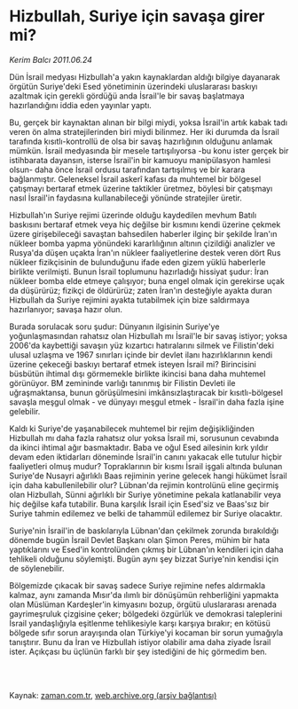 # Hizbullah, Suriye için savaşa girer mi?

*Kerim Balcı 2011.06.24*

<td class="columnist-detail">
<p>Dün İsrail medyası Hizbullah'a yakın kaynaklardan aldığı bilgiye dayanarak örgütün Suriye'deki Esed yönetiminin üzerindeki uluslararası baskıyı azaltmak için gerekli gördüğü anda İsrail'le bir savaş başlatmaya hazırlandığını iddia eden yayınlar yaptı.</p>
<p>
<div id="haberMetinDiv">
<p>Bu, gerçek bir kaynaktan alınan bir bilgi miydi, yoksa İsrail'in artık kabak tadı veren ön alma stratejilerinden biri miydi bilinmez. Her iki durumda da İsrail tarafında kısıtlı-kontrollü de olsa bir savaş hazırlığının olduğunu anlamak mümkün. İsrail medyasında bir mesele tartışılıyorsa -bu konu ister gerçek bir istihbarata dayansın, isterse İsrail'in bir kamuoyu manipülasyon hamlesi olsun- daha önce İsrail ordusu tarafından tartışılmış ve bir karara bağlanmıştır. Geleneksel İsrail askerî kafası da muhtemel bir bölgesel çatışmayı bertaraf etmek üzerine taktikler üretmez, böylesi bir çatışmayı nasıl İsrail'in faydasına kullanabileceği yönünde stratejiler üretir.
<p> Hizbullah'ın Suriye rejimi üzerinde olduğu kaydedilen mevhum Batılı baskısını bertaraf etmek veya hiç değilse bir kısmını kendi üzerine çekmek üzere girişebileceği savaştan bahsedilen haberler ilginç bir şekilde İran'ın nükleer bomba yapma yönündeki kararlılığının altının çizildiği analizler ve Rusya'da düşen uçakta İran'ın nükleer faaliyetlerine destek veren dört Rus nükleer fizikçisinin de bulunduğunu ifade eden gizem yüklü haberlerle birlikte verilmişti. Bunun İsrail toplumunu hazırladığı hissiyat şudur: İran nükleer bomba elde etmeye çalışıyor; buna engel olmak için gerekirse uçak da düşürürüz; fizikçi de öldürürüz; zaten İran'ın desteğiyle ayakta duran Hizbullah da Suriye rejimini ayakta tutabilmek için bize saldırmaya hazırlanıyor; savaşa hazır olun.
<p>Burada sorulacak soru şudur: Dünyanın ilgisinin Suriye'ye yoğunlaşmasından rahatsız olan Hizbullah mı İsrail'le bir savaş istiyor; yoksa 2006'da kaybettiği savaşın yüz kızartıcı hatıralarını silmek ve Filistin'deki ulusal uzlaşma ve 1967 sınırları içinde bir devlet ilanı hazırlıklarının kendi üzerine çekeceği baskıyı bertaraf etmek isteyen İsrail mi? Birincisini büsbütün ihtimal dışı görmemekle birlikte ikincisi bana daha muhtemel görünüyor. BM zemininde varlığı tanınmış bir Filistin Devleti ile uğraşmaktansa, bunun görüşülmesini imkânsızlaştıracak bir kısıtlı-bölgesel savaşla meşgul olmak - ve dünyayı meşgul etmek - İsrail'in daha fazla işine gelebilir.
<p>Kaldı ki Suriye'de yaşanabilecek muhtemel bir rejim değişikliğinden Hizbullah mı daha fazla rahatsız olur yoksa İsrail mi, sorusunun cevabında da ikinci ihtimal ağır basmaktadır. Baba ve oğul Esed ailesinin kırk yıldır devam eden iktidarları döneminde İsrail'in canını yakacak elle tutulur hiçbir faaliyetleri olmuş mudur? Topraklarının bir kısmı İsrail işgali altında bulunan Suriye'de Nusayri ağırlıklı Baas rejiminin yerine gelecek hangi hükümet İsrail için daha kabullenilebilir olur? Lübnan'da rejimin kontrolünü eline geçirmiş olan Hizbullah, Sünni ağırlıklı bir Suriye yönetimine pekala katlanabilir veya hiç değilse kafa tutabilir. Buna karşılık İsrail için Esed'siz ve Baas'sız bir Suriye tahmin edilemez ve belki de tahammül edilemez bir Suriye olacaktır.
<p>Suriye'nin İsrail'in de baskılarıyla Lübnan'dan çekilmek zorunda bırakıldığı dönemde bugün İsrail Devlet Başkanı olan Şimon Peres, mühim bir hata yaptıklarını ve Esed'in kontrolünden çıkmış bir Lübnan'ın kendileri için daha tehlikeli olduğunu söylemişti. Bugün aynı şey bizzat Suriye'nin kendisi için de söylenebilir.
<p>Bölgemizde çıkacak bir savaş sadece Suriye rejimine nefes aldırmakla kalmaz, aynı zamanda Mısır'da ılımlı bir dönüşümün rehberliğini yapmakta olan Müslüman Kardeşler'in kimyasını bozup, örgütü uluslararası arenada gayrimeşruluk çizgisine çeker; bölgedeki özgürlük ve demokrasi taleplerini İsrail yandaşlığıyla eşitlenme tehlikesiyle karşı karşıya bırakır; en kötüsü bölgede sıfır sorun arayışında olan Türkiye'yi kocaman bir sorun yumağıyla tanıştırır. Bunu da İran ve Hizbullah istiyor olabilir ama daha ziyade İsrail ister. Açıkçası bu üçlünün farklı bir şey istediğini de hiç görmedim ben. </p></p></p></p></p></p></div>
</p>


<p><br>
		 </br></p></td>

Kaynak: [zaman.com.tr](http://zaman.com.tr/yazar.do?yazino=1150489), [web.archive.org (arşiv bağlantısı)](http://web.archive.org/web/20111002203847/http://zaman.com.tr:80/yazar.do?yazino=1150489)
